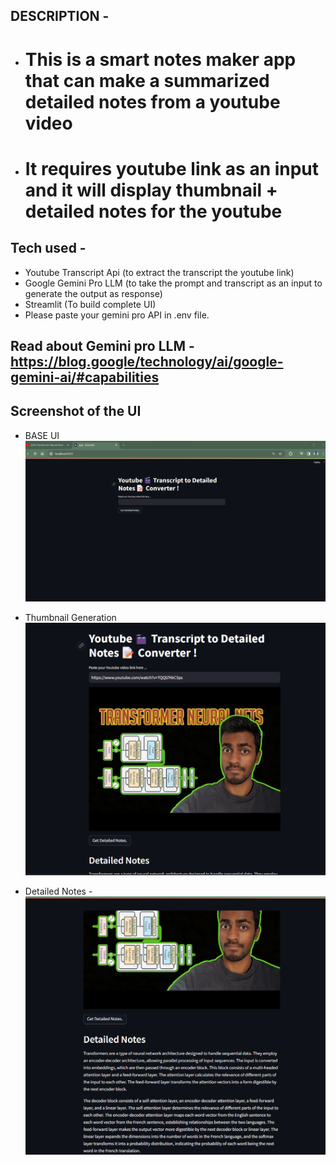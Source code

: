 ## DESCRIPTION - 
- # This is a smart notes maker app that can make a summarized detailed notes from a youtube video
- # It requires youtube link as an input and it will display thumbnail + detailed notes for the youtube

## Tech used -
- Youtube Transcript Api (to extract the transcript the youtube link)
- Google Gemini Pro LLM (to take the prompt and transcript as an input to generate the output as response)
- Streamlit (To build complete UI)
- Please paste your gemini pro API in .env file.

## Read about Gemini pro LLM - https://blog.google/technology/ai/google-gemini-ai/#capabilities

## Screenshot of the UI
- BASE UI 
![alt text](sumop0.png)

- Thumbnail Generation
![alt text](sumop1.png)

- Detailed Notes - 
![alt text](sumop2.png)